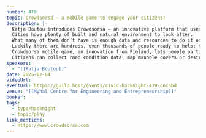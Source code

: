 ```yaml
---
number: 479
topic: Crowdsorsa – a mobile game to engage your citizens!
description: |-
  Katja Boutou introduces Crowdsorsa – an innovative platform that uses gamification and crowdsourcing to tackle environmental and infrastructure challenges.
  Cities have plenty of built and natural environment to look after.
  What many of them don’t have is enough data and resources to do it on time – when the costs and consequences are at their lowest.
  Luckily there are hundreds, even thousands of people ready to help: the citizens!
  Crowdsorsa mobile game, an innovation from Finland, lets people participate in improving their environment through fun and rewarding missions tailored to cities’ needs.
  Citizens can collect road condition data, map manhole covers or destroy sightings of invasive plant species. The ways to engage them are endless.
speakers:
  - "[[Katja Boutou]]"
date: 2025-02-04
videoUrl: 
eventUrl: https://guild.host/events/civic-hacknight-479-coc5bd
venue: "[[Myhal Centre for Engineering and Entrepreneurship]]"
booker: 
tags:
  - type/hacknight
  - topic/play
link_mentions:
  - https://www.crowdsorsa.com
---
```

